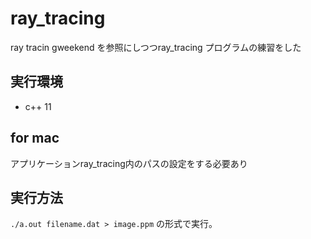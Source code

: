 # ray_tracing
ray tracin gweekend を参照にしつつray_tracing プログラムの練習をした　

## 実行環境
- c++ 11
## for mac
アプリケーションray_tracing内のパスの設定をする必要あり
## 実行方法
``./a.out filename.dat > image.ppm``
の形式で実行。
